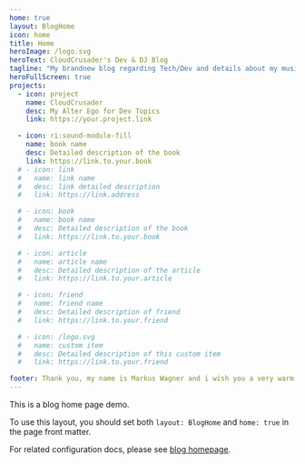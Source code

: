 ```yaml
---
home: true
layout: BlogHome
icon: home
title: Home
heroImage: /logo.svg
heroText: CloudCrusader's Dev & DJ Blog
tagline: "My brandnew blog regarding Tech/Dev and details about my musical projects: My truely passion"
heroFullScreen: true
projects:
  - icon: project
    name: CloudCrusader
    desc: My Alter Ego for Dev Topics
    link: https://your.project.link

  - icon: ri:sound-module-fill
    name: book name
    desc: Detailed description of the book
    link: https://link.to.your.book
  # - icon: link
  #   name: link name
  #   desc: link detailed description
  #   link: https://link.address

  # - icon: book
  #   name: book name
  #   desc: Detailed description of the book
  #   link: https://link.to.your.book

  # - icon: article
  #   name: article name
  #   desc: Detailed description of the article
  #   link: https://link.to.your.article

  # - icon: friend
  #   name: friend name
  #   desc: Detailed description of friend
  #   link: https://link.to.your.friend

  # - icon: /logo.svg
  #   name: custom item
  #   desc: Detailed description of this custom item
  #   link: https://link.to.your.friend

footer: Thank you, my name is Markus Wagner and i wish you a very warm welcome to my page.
---
```


This is a blog home page demo.

To use this layout, you should set both `layout: BlogHome` and `home: true` in the page front matter.

For related configuration docs, please see [blog homepage](https://theme-hope.vuejs.press/guide/blog/home/).
